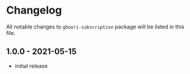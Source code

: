 # Changelog

All notable changes to `ghoori-subscription` package will be listed in this file.

## 1.0.0 - 2021-05-15

- initial release
